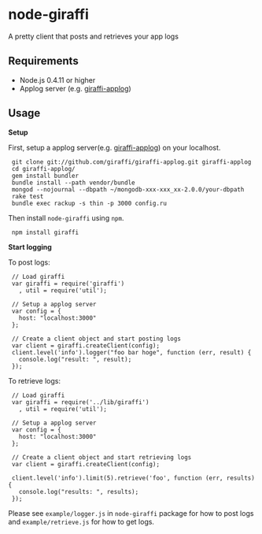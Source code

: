 node-giraffi
============

A pretty client that posts and retrieves your app logs

Requirements
---------------

* Node.js 0.4.11 or higher
* Applog server (e.g. [giraffi-applog](https://github.com/giraffi/giraffi-applog))

Usage
---------------

__Setup__

First, setup a applog server(e.g. [giraffi-applog](https://github.com/giraffi/giraffi-applog)) on your localhost.

     git clone git://github.com/giraffi/giraffi-applog.git giraffi-applog
     cd giraffi-applog/
     gem install bundler
     bundle install --path vendor/bundle
     mongod --nojournal --dbpath ~/mongodb-xxx-xxx_xx-2.0.0/your-dbpath
     rake test
     bundle exec rackup -s thin -p 3000 config.ru
 
Then install `node-giraffi` using `npm`.
  
     npm install giraffi 
     
__Start logging__

To post logs:
     
     // Load giraffi
     var giraffi = require('giraffi')
       , util = require('util');

     // Setup a applog server
     var config = {
       host: "localhost:3000"
     };

     // Create a client object and start posting logs 
     var client = giraffi.createClient(config);
     client.level('info').logger("foo bar hoge", function (err, result) {
       console.log("result: ", result);
     });
 
To retrieve logs:

     // Load giraffi
     var giraffi = require('../lib/giraffi')
       , util = require('util');

     // Setup a applog server
     var config = {
       host: "localhost:3000"
     };

     // Create a client object and start retrieving logs
     var client = giraffi.createClient(config);

     client.level('info').limit(5).retrieve('foo', function (err, results) {
       console.log("results: ", results);
     });


Please see `example/logger.js` in `node-giraffi` package for how to post logs and `example/retrieve.js` for how to get logs.
